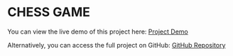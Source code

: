 # CHESS GAME

You can view the live demo of this project here: [Project Demo](https://knight-moves1.netlify.app)

Alternatively, you can access the full project on GitHub: [GitHub Repository](https://github.com/ayushkp2/Chess)

